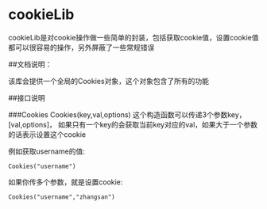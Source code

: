 cookieLib
=========

cookieLib是对cookie操作做一些简单的封装，包括获取cookie值，设置cookie值都可以很容易的操作，另外屏蔽了一些常规错误


##文档说明：

该库会提供一个全局的Cookies对象，这个对象包含了所有的功能

##接口说明

###Cookies
Cookies(key,val,options)
这个构造函数可以传递3个参数key，[val,options]，
如果只有一个key的会获取当前key对应的val，如果大于一个参数的话表示设置这个cookie

例如获取username的值:

``` Cookies("username") ```

如果你传多个参数，就是设置cookie:

``` Cookies("username","zhangsan") ```

